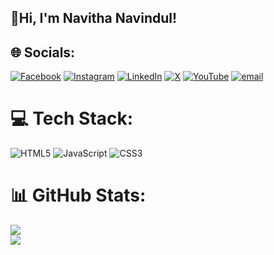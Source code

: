 ## 👋Hi, I'm Navitha Navindul!

## 🌐 Socials:
[![Facebook](https://img.shields.io/badge/Facebook-%231877F2.svg?logo=Facebook&logoColor=white)](https://www.facebook.com/navitha.navindul/) [![Instagram](https://img.shields.io/badge/Instagram-%23E4405F.svg?logo=Instagram&logoColor=white)](https://www.instagram.com/navitha_navindul/) [![LinkedIn](https://img.shields.io/badge/LinkedIn-%230077B5.svg?logo=linkedin&logoColor=white)](https://www.linkedin.com/in/navitha-navindul-94632b326/) [![X](https://img.shields.io/badge/X-black.svg?logo=X&logoColor=white)](https://x.com/NavithaNavindul) [![YouTube](https://img.shields.io/badge/YouTube-%23FF0000.svg?logo=YouTube&logoColor=white)](https://www.youtube.com/@navigaming4625) [![email](https://img.shields.io/badge/Email-D14836?logo=gmail&logoColor=white)](mailto:navithanavindul@gmail.com) 

# 💻 Tech Stack:
![HTML5](https://img.shields.io/badge/html5-%23E34F26.svg?style=for-the-badge&logo=html5&logoColor=white) ![JavaScript](https://img.shields.io/badge/javascript-%23323330.svg?style=for-the-badge&logo=javascript&logoColor=%23F7DF1E) ![CSS3](https://img.shields.io/badge/css3-%231572B6.svg?style=for-the-badge&logo=css3&logoColor=white)
# 📊 GitHub Stats:
![](https://github-readme-stats.vercel.app/api?username=NAVI-SL&theme=dark&hide_border=false&include_all_commits=false&count_private=false)<br/>
![](https://nirzak-streak-stats.vercel.app/?user=NAVI-SL&theme=dark&hide_border=false)<br/>
 

